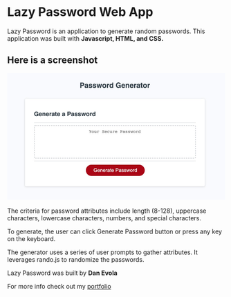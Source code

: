 # Lazy Password Web App

Lazy Password is an application to generate random passwords.
This application was built with **Javascript, HTML, and CSS.**


## Here is a screenshot

![screenshot of lazy password](./assets/images/lazy-password-screenshot.jpg)


The criteria for password attributes include length (8-128), uppercase characters, lowercase characters, numbers, and special characters.

To generate, the user can click Generate Password button or press any key on the keyboard. 

The generator uses a series of user prompts to gather attributes. It leverages rando.js to randomize the passwords.

Lazy Password was built by **Dan Evola**

For more info check out my [portfolio](http://dmevola.github.io/portfolio)